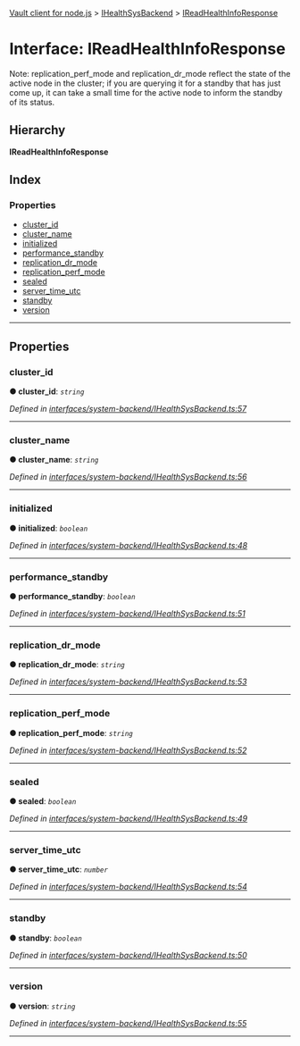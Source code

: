 [Vault client for node.js](../README.md) > [IHealthSysBackend](../modules/ihealthsysbackend.md) > [IReadHealthInfoResponse](../interfaces/ihealthsysbackend.ireadhealthinforesponse.md)

# Interface: IReadHealthInfoResponse

Note: replication\_perf\_mode and replication\_dr\_mode reflect the state of the active node in the cluster; if you are querying it for a standby that has just come up, it can take a small time for the active node to inform the standby of its status.

## Hierarchy

**IReadHealthInfoResponse**

## Index

### Properties

* [cluster_id](ihealthsysbackend.ireadhealthinforesponse.md#cluster_id)
* [cluster_name](ihealthsysbackend.ireadhealthinforesponse.md#cluster_name)
* [initialized](ihealthsysbackend.ireadhealthinforesponse.md#initialized)
* [performance_standby](ihealthsysbackend.ireadhealthinforesponse.md#performance_standby)
* [replication_dr_mode](ihealthsysbackend.ireadhealthinforesponse.md#replication_dr_mode)
* [replication_perf_mode](ihealthsysbackend.ireadhealthinforesponse.md#replication_perf_mode)
* [sealed](ihealthsysbackend.ireadhealthinforesponse.md#sealed)
* [server_time_utc](ihealthsysbackend.ireadhealthinforesponse.md#server_time_utc)
* [standby](ihealthsysbackend.ireadhealthinforesponse.md#standby)
* [version](ihealthsysbackend.ireadhealthinforesponse.md#version)

---

## Properties

<a id="cluster_id"></a>

###  cluster_id

**● cluster_id**: *`string`*

*Defined in [interfaces/system-backend/IHealthSysBackend.ts:57](https://github.com/theogravity/vault-tacular/blob/560d138/src/interfaces/system-backend/IHealthSysBackend.ts#L57)*

___
<a id="cluster_name"></a>

###  cluster_name

**● cluster_name**: *`string`*

*Defined in [interfaces/system-backend/IHealthSysBackend.ts:56](https://github.com/theogravity/vault-tacular/blob/560d138/src/interfaces/system-backend/IHealthSysBackend.ts#L56)*

___
<a id="initialized"></a>

###  initialized

**● initialized**: *`boolean`*

*Defined in [interfaces/system-backend/IHealthSysBackend.ts:48](https://github.com/theogravity/vault-tacular/blob/560d138/src/interfaces/system-backend/IHealthSysBackend.ts#L48)*

___
<a id="performance_standby"></a>

###  performance_standby

**● performance_standby**: *`boolean`*

*Defined in [interfaces/system-backend/IHealthSysBackend.ts:51](https://github.com/theogravity/vault-tacular/blob/560d138/src/interfaces/system-backend/IHealthSysBackend.ts#L51)*

___
<a id="replication_dr_mode"></a>

###  replication_dr_mode

**● replication_dr_mode**: *`string`*

*Defined in [interfaces/system-backend/IHealthSysBackend.ts:53](https://github.com/theogravity/vault-tacular/blob/560d138/src/interfaces/system-backend/IHealthSysBackend.ts#L53)*

___
<a id="replication_perf_mode"></a>

###  replication_perf_mode

**● replication_perf_mode**: *`string`*

*Defined in [interfaces/system-backend/IHealthSysBackend.ts:52](https://github.com/theogravity/vault-tacular/blob/560d138/src/interfaces/system-backend/IHealthSysBackend.ts#L52)*

___
<a id="sealed"></a>

###  sealed

**● sealed**: *`boolean`*

*Defined in [interfaces/system-backend/IHealthSysBackend.ts:49](https://github.com/theogravity/vault-tacular/blob/560d138/src/interfaces/system-backend/IHealthSysBackend.ts#L49)*

___
<a id="server_time_utc"></a>

###  server_time_utc

**● server_time_utc**: *`number`*

*Defined in [interfaces/system-backend/IHealthSysBackend.ts:54](https://github.com/theogravity/vault-tacular/blob/560d138/src/interfaces/system-backend/IHealthSysBackend.ts#L54)*

___
<a id="standby"></a>

###  standby

**● standby**: *`boolean`*

*Defined in [interfaces/system-backend/IHealthSysBackend.ts:50](https://github.com/theogravity/vault-tacular/blob/560d138/src/interfaces/system-backend/IHealthSysBackend.ts#L50)*

___
<a id="version"></a>

###  version

**● version**: *`string`*

*Defined in [interfaces/system-backend/IHealthSysBackend.ts:55](https://github.com/theogravity/vault-tacular/blob/560d138/src/interfaces/system-backend/IHealthSysBackend.ts#L55)*

___

